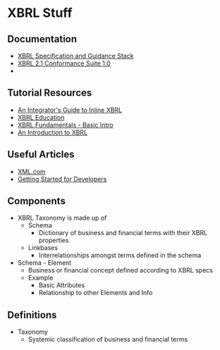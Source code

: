 # XBRL Stuff

## Documentation
* [XBRL Specification and Guidance Stack](http://www.xbrl.org/technical/SGS-PWD-2005-05-17.htm)
* [XBRL 2.1 Conformance Suite 1.0](http://www.xbrl.org/2005/XBRL-CONF-CR1-2005-04-25.htm)
* 

## Tutorial Resources
* [An Integrator's Guide to Inline XBRL](https://www.xbrl.org/inlinexbrlextractortutorial/index.html)
* [XBRL Education](http://www.xbrleducation.com/edu/intro.htm)
* [XBRL Fundamentals - Basic Intro](http://www.slideshare.net/irisbusiness/xbrl-fundamentals?next_slideshow=1)
* [An Introduction to XBRL](https://www.xbrl.org/the-standard/what/an-introduction-to-xbrl/)

## Useful Articles
* [XML.com](http://www.xml.com/pub/a/2004/03/10/xbrl.html)
* [Getting Started for Developers](https://www.xbrl.org/the-standard/how/getting-started-for-developers/)

## Components
* XBRL Taxonomy is made up of
  * Schema
    * Dictionary of business and financial terms with their XBRL properties
  * Linkbases
    * Interrelationships amongst terms defined in the schema
* Schema - Element
  * Business or financial concept defined according to XBRL specs
  * Example
    * Basic Attributes
    * Relationship to other Elements and Info

## Definitions
* Taxonomy
  * Systemic classification of business and financial terms
 
  

